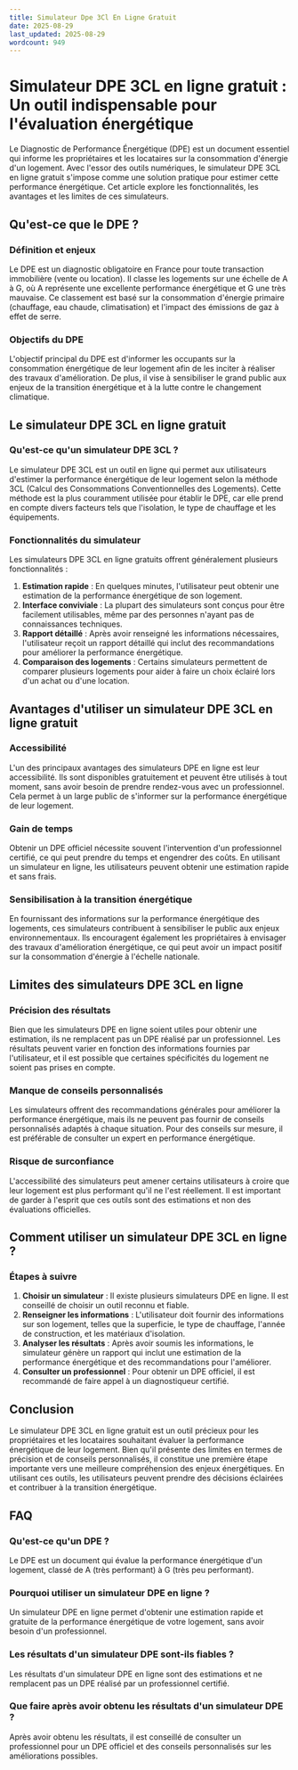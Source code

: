 ```yaml
---
title: Simulateur Dpe 3Cl En Ligne Gratuit
date: 2025-08-29
last_updated: 2025-08-29
wordcount: 949
---
```


# Simulateur DPE 3CL en ligne gratuit : Un outil indispensable pour l'évaluation énergétique

Le Diagnostic de Performance Énergétique (DPE) est un document essentiel qui informe les propriétaires et les locataires sur la consommation d'énergie d'un logement. Avec l'essor des outils numériques, le simulateur DPE 3CL en ligne gratuit s'impose comme une solution pratique pour estimer cette performance énergétique. Cet article explore les fonctionnalités, les avantages et les limites de ces simulateurs.

## Qu'est-ce que le DPE ?

### Définition et enjeux

Le DPE est un diagnostic obligatoire en France pour toute transaction immobilière (vente ou location). Il classe les logements sur une échelle de A à G, où A représente une excellente performance énergétique et G une très mauvaise. Ce classement est basé sur la consommation d'énergie primaire (chauffage, eau chaude, climatisation) et l'impact des émissions de gaz à effet de serre.

### Objectifs du DPE

L'objectif principal du DPE est d'informer les occupants sur la consommation énergétique de leur logement afin de les inciter à réaliser des travaux d'amélioration. De plus, il vise à sensibiliser le grand public aux enjeux de la transition énergétique et à la lutte contre le changement climatique.

## Le simulateur DPE 3CL en ligne gratuit

### Qu'est-ce qu'un simulateur DPE 3CL ?

Le simulateur DPE 3CL est un outil en ligne qui permet aux utilisateurs d'estimer la performance énergétique de leur logement selon la méthode 3CL (Calcul des Consommations Conventionnelles des Logements). Cette méthode est la plus couramment utilisée pour établir le DPE, car elle prend en compte divers facteurs tels que l'isolation, le type de chauffage et les équipements.

### Fonctionnalités du simulateur

Les simulateurs DPE 3CL en ligne gratuits offrent généralement plusieurs fonctionnalités :

1. **Estimation rapide** : En quelques minutes, l'utilisateur peut obtenir une estimation de la performance énergétique de son logement.
2. **Interface conviviale** : La plupart des simulateurs sont conçus pour être facilement utilisables, même par des personnes n'ayant pas de connaissances techniques.
3. **Rapport détaillé** : Après avoir renseigné les informations nécessaires, l'utilisateur reçoit un rapport détaillé qui inclut des recommandations pour améliorer la performance énergétique.
4. **Comparaison des logements** : Certains simulateurs permettent de comparer plusieurs logements pour aider à faire un choix éclairé lors d'un achat ou d'une location.

## Avantages d'utiliser un simulateur DPE 3CL en ligne gratuit

### Accessibilité

L'un des principaux avantages des simulateurs DPE en ligne est leur accessibilité. Ils sont disponibles gratuitement et peuvent être utilisés à tout moment, sans avoir besoin de prendre rendez-vous avec un professionnel. Cela permet à un large public de s'informer sur la performance énergétique de leur logement.

### Gain de temps

Obtenir un DPE officiel nécessite souvent l'intervention d'un professionnel certifié, ce qui peut prendre du temps et engendrer des coûts. En utilisant un simulateur en ligne, les utilisateurs peuvent obtenir une estimation rapide et sans frais.

### Sensibilisation à la transition énergétique

En fournissant des informations sur la performance énergétique des logements, ces simulateurs contribuent à sensibiliser le public aux enjeux environnementaux. Ils encouragent également les propriétaires à envisager des travaux d'amélioration énergétique, ce qui peut avoir un impact positif sur la consommation d'énergie à l'échelle nationale.

## Limites des simulateurs DPE 3CL en ligne

### Précision des résultats

Bien que les simulateurs DPE en ligne soient utiles pour obtenir une estimation, ils ne remplacent pas un DPE réalisé par un professionnel. Les résultats peuvent varier en fonction des informations fournies par l'utilisateur, et il est possible que certaines spécificités du logement ne soient pas prises en compte.

### Manque de conseils personnalisés

Les simulateurs offrent des recommandations générales pour améliorer la performance énergétique, mais ils ne peuvent pas fournir de conseils personnalisés adaptés à chaque situation. Pour des conseils sur mesure, il est préférable de consulter un expert en performance énergétique.

### Risque de surconfiance

L'accessibilité des simulateurs peut amener certains utilisateurs à croire que leur logement est plus performant qu'il ne l'est réellement. Il est important de garder à l'esprit que ces outils sont des estimations et non des évaluations officielles.

## Comment utiliser un simulateur DPE 3CL en ligne ?

### Étapes à suivre

1. **Choisir un simulateur** : Il existe plusieurs simulateurs DPE en ligne. Il est conseillé de choisir un outil reconnu et fiable.
2. **Renseigner les informations** : L'utilisateur doit fournir des informations sur son logement, telles que la superficie, le type de chauffage, l'année de construction, et les matériaux d'isolation.
3. **Analyser les résultats** : Après avoir soumis les informations, le simulateur génère un rapport qui inclut une estimation de la performance énergétique et des recommandations pour l'améliorer.
4. **Consulter un professionnel** : Pour obtenir un DPE officiel, il est recommandé de faire appel à un diagnostiqueur certifié.

## Conclusion

Le simulateur DPE 3CL en ligne gratuit est un outil précieux pour les propriétaires et les locataires souhaitant évaluer la performance énergétique de leur logement. Bien qu'il présente des limites en termes de précision et de conseils personnalisés, il constitue une première étape importante vers une meilleure compréhension des enjeux énergétiques. En utilisant ces outils, les utilisateurs peuvent prendre des décisions éclairées et contribuer à la transition énergétique.

## FAQ

### Qu'est-ce qu'un DPE ?

Le DPE est un document qui évalue la performance énergétique d'un logement, classé de A (très performant) à G (très peu performant).

### Pourquoi utiliser un simulateur DPE en ligne ?

Un simulateur DPE en ligne permet d'obtenir une estimation rapide et gratuite de la performance énergétique de votre logement, sans avoir besoin d'un professionnel.

### Les résultats d'un simulateur DPE sont-ils fiables ?

Les résultats d'un simulateur DPE en ligne sont des estimations et ne remplacent pas un DPE réalisé par un professionnel certifié.

### Que faire après avoir obtenu les résultats d'un simulateur DPE ?

Après avoir obtenu les résultats, il est conseillé de consulter un professionnel pour un DPE officiel et des conseils personnalisés sur les améliorations possibles.